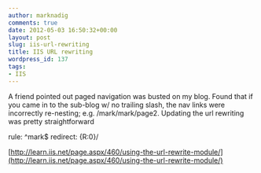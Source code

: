 ```yaml
---
author: marknadig
comments: true
date: 2012-05-03 16:50:32+00:00
layout: post
slug: iis-url-rewriting
title: IIS URL rewriting
wordpress_id: 137
tags:
- IIS
---
```


A friend pointed out paged navigation was busted on my blog. Found that if you came in to the sub-blog w/ no trailing slash, the nav links were incorrectly re-nesting; e.g. /mark/mark/page2. Updating the url rewriting was pretty straightforward

rule: ^mark$
redirect: {R:0}/

[http://learn.iis.net/page.aspx/460/using-the-url-rewrite-module/](http://learn.iis.net/page.aspx/460/using-the-url-rewrite-module/)

